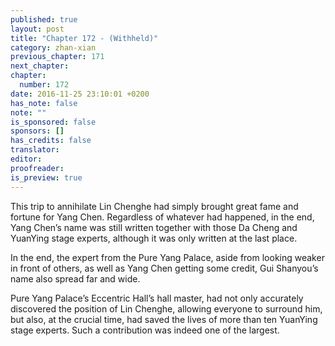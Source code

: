 ```yaml
---
published: true
layout: post
title: "Chapter 172 - (Withheld)"
category: zhan-xian
previous_chapter: 171
next_chapter:
chapter:
  number: 172
date: 2016-11-25 23:10:01 +0200
has_note: false
note: ""
is_sponsored: false
sponsors: []
has_credits: false
translator:
editor:
proofreader:
is_preview: true
---
```

This trip to annihilate Lin Chenghe had simply brought great fame and fortune for Yang Chen. Regardless of whatever had happened, in the end, Yang Chen’s name was still written together with those Da Cheng and YuanYing stage experts, although it was only written at the last place.

In the end, the expert from the Pure Yang Palace, aside from looking weaker in front of others, as well as Yang Chen getting some credit, Gui Shanyou’s name also spread far and wide.

Pure Yang Palace’s Eccentric Hall’s hall master, had not only accurately discovered the position of Lin Chenghe, allowing everyone to surround him, but also, at the crucial time, had saved the lives of more than ten YuanYing stage experts. Such a contribution was indeed one of the largest.
